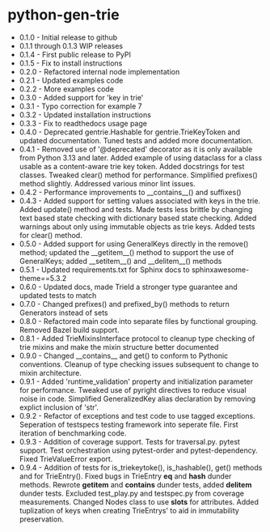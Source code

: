 # python-gen-trie

* 0.1.0 - Initial release to github
* 0.1.1 through 0.1.3 WIP releases
* 0.1.4 - First public release to PyPI
* 0.1.5 - Fix to install instructions
* 0.2.0 - Refactored internal node implementation
* 0.2.1 - Updated examples code
* 0.2.2 - More examples code
* 0.3.0 - Added support for 'key in trie'
* 0.3.1 - Typo correction for example 7
* 0.3.2 - Updated installation instructions
* 0.3.3 - Fix to readthedocs usage page
* 0.4.0 - Deprecated gentrie.Hashable for gentrie.TrieKeyToken and updated documentation. Tuned tests and added more documentation.
* 0.4.1 - Removed use of '@deprecated' decorator as it is only available from Python 3.13 and later. Added example of using dataclass for a class usable as a content-aware trie key token. Added docstrings for test classes. Tweaked clear() method for performance. Simplified prefixes() method slightly. Addressed various minor lint issues.
* 0.4.2 - Performance improvements to \_\_contains\_\_() and suffixes()
* 0.4.3 - Added support for setting values associated with keys in the trie. Added update() method and tests. Made tests less brittle by changing text based state checking with dictionary based state checking. Added warnings about only using immutable objects as trie keys. Added tests for clear() method.
* 0.5.0 - Added support for using GeneralKeys directly in the remove() method; updated the \_\_getitem\_\_() method to support the use of GeneralKeys; added \_\_setitem\_\_() and \_\_delitem\_\_() methods
* 0.5.1 - Updated requirements.txt for Sphinx docs to sphinxawesome-theme==5.3.2
* 0.6.0 - Updated docs, made TrieId a stronger type guarantee and updated tests to match
* 0.7.0 - Changed prefixes() and prefixed_by() methods to return Generators instead of sets
* 0.8.0 - Refactored main code into separate files by functional grouping. Removed Bazel build support.
* 0.8.1 - Added TrieMixinsInterface protocol to cleanup type checking of trie mixins and make the mixin structure better documented
* 0.9.0 - Changed \_\_contains\_\_ and get() to conform to Pythonic conventions. Cleanup of type checking issues subsequent to change to mixin architecture.
* 0.9.1 - Added 'runtime_validation' property and initialization parameter for performance. Tweaked use of pyright directives to reduce visual noise in code. Simplified GeneralizedKey alias declaration by removing explict inclusion of 'str'.
* 0.9.2 - Refactor of exceptions and test code to use tagged exceptions. Seperation of testspecs testing framework into seperate file. First iteration of benchmarking code.
* 0.9.3 - Addition of coverage support. Tests for traversal.py. pytest support. Test orchestration using pytest-order and pytest-dependency. Fixed TrieValueError export.
* 0.9.4 - Addition of tests for is_triekeytoke(), is_hashable(), get() methods and for TrieEntry(). Fixed bugs in TrieEntry __eq__ and __hash__ dunder methods. Rewrote __getitem__ and __contains__ dunder tests, added __delitem__ dunder tests. Excluded test_play.py and testspec.py from coverage measurements. Changed Nodes class to use __slots__ for attributes. Added tuplization of keys when creating TrieEntrys' to aid in immutability preservation.
